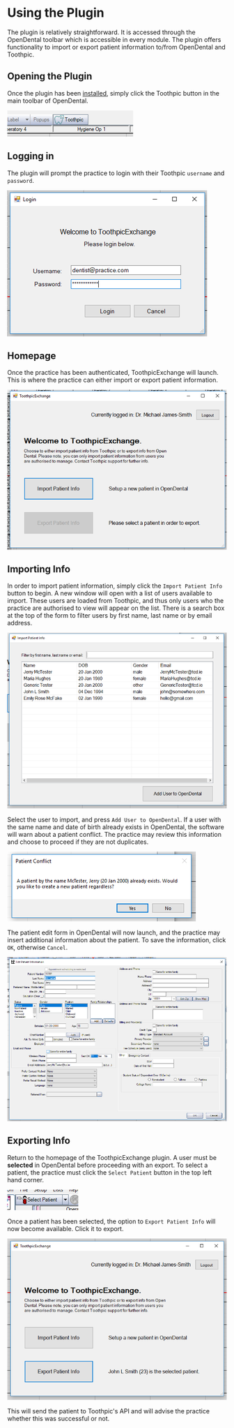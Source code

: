﻿Using the Plugin
================

The plugin is relatively straightforward. It is accessed through the OpenDental toolbar which is accessible in every module.
The plugin offers functionality to import or export patient information to/from OpenDental and Toothpic.

Opening the Plugin
------------------

Once the plugin has been [installed](plugin_installation.md), simply click the Toothpic button in the main toolbar of OpenDental.

![](../images/OD_sc_4.png)

Logging in
----------

The plugin will prompt the practice to login with their Toothpic `username` and `password`.

![](../images/OD_sc_login.png)

Homepage
--------

Once the practice has been authenticated, ToothpicExchange will launch. This is where the practice can either import or export patient information.

![](../images/OD_sc_home_noExport.png)

Importing Info
----------------------

In order to import patient information, simply click the `Import Patient Info` button to begin.
A new window will open with a list of users available to import. These users are loaded from Toothpic, and thus only users who the practice are authorised to view will appear on the list.
There is a search box at the top of the form to filter users by first name, last name or by email address.

![](../images/OD_sc_import.png)

Select the user to import, and press `Add User to OpenDental`. If a user with the same name and date of birth already exists in OpenDental, the software will warn about a patient conflict.
The practice may review this information and choose to proceed if they are not duplicates.

![](../images/OD_sc_import_conflict.png)

The patient edit form in OpenDental will now launch, and the practice may insert additional information about the patient.
To save the information, click `OK`, otherwise `Cancel`.

![](../images/OD_sc_import_ODForm.png)

Exporting Info
--------------

Return to the homepage of the ToothpicExchange plugin. A user must be **selected** in OpenDental before proceeding with an export.
To select a patient, the practice must click the `Select Patient` button in the top left hand corner.

![](../images/OD_sc_selectPT.png)

Once a patient has been selected, the option to `Export Patient Info` will now become available. Click it to export.

![](../images/OD_sc_home_export.png)

This will send the patient to Toothpic's API and will advise the practice whether this was successful or not.